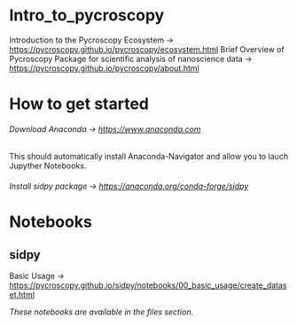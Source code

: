 # Intro_to_pycroscopy
Introduction to the Pycroscopy Ecosystem -> https://pycroscopy.github.io/pycroscopy/ecosystem.html 
Brief Overview of Pycroscopy Package for scientific analysis of nanoscience data -> https://pycroscopy.github.io/pycroscopy/about.html

# How to get started

###### Download Anaconda -> https://www.anaconda.com

This should automatically install Anaconda-Navigator and allow you to lauch Jupyther Notebooks.

###### Install sidpy package -> https://anaconda.org/conda-forge/sidpy

# Notebooks

## sidpy
Basic Usage -> https://pycroscopy.github.io/sidpy/notebooks/00_basic_usage/create_dataset.html

*These notebooks are available in the files section.*


